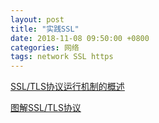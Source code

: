 ```yaml
---
layout: post
title: "实践SSL"
date: 2018-11-08 09:50:00 +0800
categories: 网络
tags: network SSL https
---
```


[SSL/TLS协议运行机制的概述](http://www.ruanyifeng.com/blog/2014/02/ssl_tls.html)

[图解SSL/TLS协议](http://www.ruanyifeng.com/blog/2014/09/illustration-ssl.html)